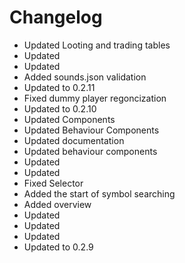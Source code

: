 # Changelog 
- Updated Looting and trading tables
- Updated
- Updated
- Added sounds.json validation
- Updated to 0.2.11
- Fixed dummy player regoncization
- Updated to 0.2.10
- Updated Components
- Updated Behaviour Components
- Updated documentation
- Updated behaviour components
- Updated
- Updated
- Fixed Selector
- Added the start of symbol searching
- Added overview
- Updated
- Updated
- Updated
- Updated to 0.2.9